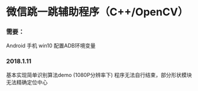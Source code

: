 # 微信跳一跳辅助程序（C++/OpenCV）

### 需要：
Android 手机
win10 配置ADB环境变量

### 2018.1.11
基本实现简单识别算法demo (1080P分辨率下)
程序无法自行结束，部分形状模块无法精确定位中心
